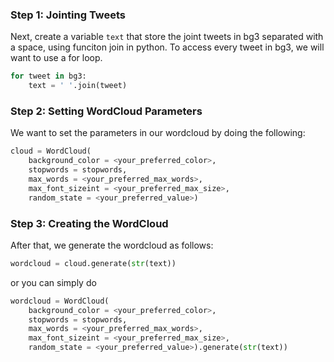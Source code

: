 <!--title={Creating The Wordcloud}-->

### Step 1: Jointing Tweets

Next, create a variable `text` that store the joint tweets in bg3 separated with a space, using funciton join in python. To access every tweet in bg3, we will want to use a for loop.

```python
for tweet in bg3:
    text = ' '.join(tweet)
```

### Step 2: Setting WordCloud Parameters

We want to set the parameters in our wordcloud by doing the following:

```python
cloud = WordCloud(
	background_color = <your_preferred_color>,
	stopwords = stopwords,
	max_words = <your_preferred_max_words>,
	max_font_sizeint = <your_preferred_max_size>,
	random_state = <your_preferred_value>)
```

### Step 3: Creating the WordCloud

After that, we generate the wordcloud as follows:

```python
wordcloud = cloud.generate(str(text))
```

or you can simply do

```python
wordcloud = WordCloud(
	background_color = <your_preferred_color>,
	stopwords = stopwords,
	max_words = <your_preferred_max_words>,
	max_font_sizeint = <your_preferred_max_size>,
	random_state = <your_preferred_value>).generate(str(text))
```



